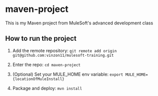 # maven-project

This is my Maven project from MuleSoft's advanced development class

## How to run the project

1. Add the remote repository: 
    `git remote add origin git@github.com:vinzon11/mulesoft-training.git`

2. Enter the repo: `cd maven-project`

3. (Optional) Set your MULE_HOME env variable: `export MULE_HOME={locationOfMuleInstall}`

4. Package and deploy: `mvn install` 